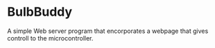 # BulbBuddy
A simple Web server program that encorporates a webpage that gives controll to the microcontroller.
